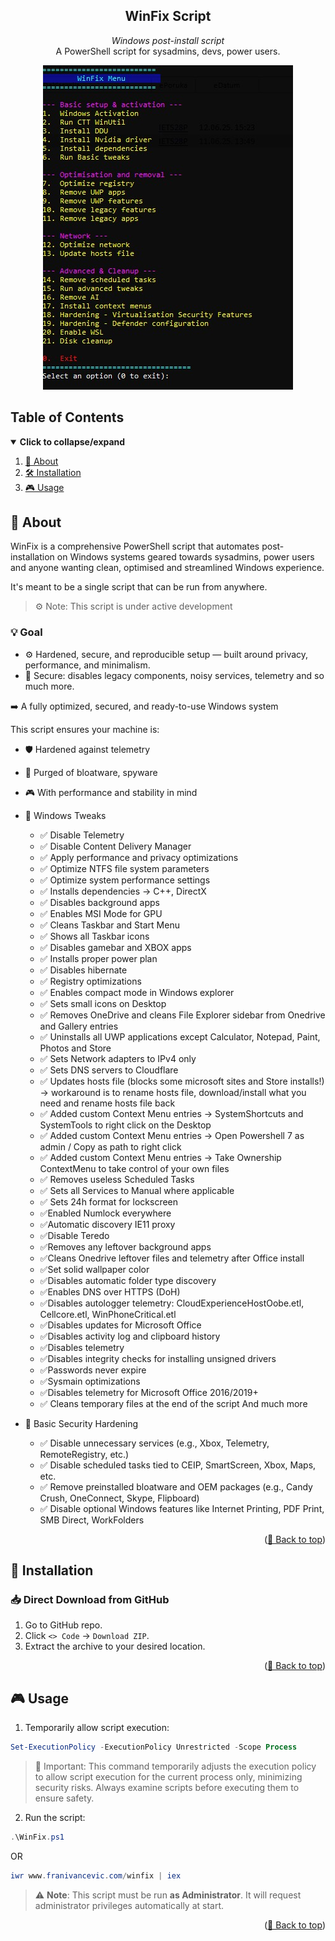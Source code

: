 <div id="top" align="center">

<!-- Title & Tagline -->
<h2 align="center">WinFix Script</h2>
<p align="center">
    <em>Windows post-install script</em><br>
    A PowerShell script for sysadmins, devs, power users.<br>
</p>

</div>

<p align="center">
  <img src="img/winfix.jpg" alt="Winfix" width="400">
</p>

## Table of Contents

<details open>
  <summary><strong>Click to collapse/expand</strong></summary>
  <ol>
    <li><a href="#-about">📖 About</a></li>
    <li><a href="#-installation">🛠️ Installation</a></li>
    <li><a href="#-usage">🎮 Usage</a></li>
  </ol>
</details>

## 📖 About

WinFix is a comprehensive PowerShell script that automates post-installation on Windows systems geared towards sysadmins, power users and anyone wanting clean, optimised and streamlined Windows experience.

It's meant to be a single script that can be run from anywhere.

> ⚙️ Note: This script is under active development

### 💡 Goal

- ⚙️ Hardened, secure, and reproducible setup — built around privacy, performance, and minimalism.
- 🔐 Secure: disables legacy components, noisy services, telemetry and so much more.

➡️ A fully optimized, secured, and ready-to-use Windows system

This script ensures your machine is:
- 🛡️ Hardened against telemetry
- 🧹 Purged of bloatware, spyware
- 🎮 With performance and stability in mind

- 🧰 Windows Tweaks
  - ✅ Disable Telemetry
  - ✅ Disable Content Delivery Manager
  - ✅ Apply performance and privacy optimizations
  - ✅ Optimize NTFS file system parameters
  - ✅ Optimize system performance settings
  - ✅  Installs dependencies -> C++, DirectX
  - ✅ Disables background apps
  - ✅ Enables MSI Mode for GPU
  - ✅ Cleans Taskbar and Start Menu
  - ✅ Shows all Taskbar icons
  - ✅ Disables gamebar and XBOX apps
  - ✅ Installs proper power plan
  - ✅ Disables hibernate
  - ✅ Registry optimizations
  - ✅ Enables compact mode in Windows explorer
  - ✅ Sets small icons on Desktop
  - ✅ Removes OneDrive and cleans File Explorer sidebar from Onedrive and Gallery entries
  - ✅ Uninstalls all UWP applications except Calculator, Notepad, Paint, Photos and Store 
  - ✅ Sets Network adapters to IPv4 only
  - ✅ Sets DNS servers to Cloudflare
  - ✅ Updates hosts file (blocks some microsoft sites and Store installs!) -> workaround is to rename hosts file, download/install what you need and rename hosts file back
  - ✅ Added custom Context Menu entries -> SystemShortcuts and SystemTools to right click on the Desktop
  - ✅ Added custom Context Menu entries -> Open Powershell 7 as admin / Copy as path to right click
  - ✅ Added custom Context Menu entries -> Take Ownership ContextMenu to take control of your own files
  - ✅ Removes useless Scheduled Tasks
  - ✅ Sets all Services to Manual where applicable
  - ✅ Sets 24h format for lockscreen
  - ✅Enabled Numlock everywhere
  - ✅Automatic discovery IE11 proxy
  - ✅Disable Teredo
  - ✅Removes any leftover background apps
  - ✅Cleans Onedrive leftover files and telemetry after Office install
  - ✅Set solid wallpaper color
  - ✅Disables automatic folder type discovery
  - ✅Enables DNS over HTTPS (DoH)
  - ✅Disables autologger telemetry: CloudExperienceHostOobe.etl, Cellcore.etl, WinPhoneCritical.etl
  - ✅Disables updates for Microsoft Office
  - ✅Disables activity log and clipboard history
  - ✅Disables telemetry
  - ✅Disables integrity checks for installing unsigned drivers
  - ✅Passwords never expire
  - ✅Sysmain optimizations
  - ✅Disables telemetry for Microsoft Office 2016/2019+
  - ✅ Cleans temporary files at the end of the script
  And much more

- 🔐 Basic Security Hardening
  - ✅ Disable unnecessary services (e.g., Xbox, Telemetry, RemoteRegistry, etc.)
  - ✅ Disable scheduled tasks tied to CEIP, SmartScreen, Xbox, Maps, etc.
  - ✅ Remove preinstalled bloatware and OEM packages (e.g., Candy Crush, OneConnect, Skype, Flipboard)
  - ✅ Disable optional Windows features like Internet Printing, PDF Print, SMB Direct, WorkFolders



<p align="right">(<a href="#top">🔼 Back to top</a>)</p>

## 🚀 Installation

### 📥 **Direct Download** from GitHub

1. Go to GitHub repo.
2. Click `<> Code` → `Download ZIP`.
3. Extract the archive to your desired location.

<p align="right">(<a href="#top">🔼 Back to top</a>)</p>

## 🎮 Usage

1. Temporarily allow script execution:
```powershell
Set-ExecutionPolicy -ExecutionPolicy Unrestricted -Scope Process
```

> 🛑 Important: This command temporarily adjusts the execution policy to allow script execution for the current process only, minimizing security risks. 
> Always examine scripts before executing them to ensure safety.

2. Run the script:
```powershell
.\WinFix.ps1
```
OR
```powershell
iwr www.franivancevic.com/winfix | iex
```

> ⚠️ **Note**: This script must be run **as Administrator**. It will request administrator privileges automatically at start.

<p align="right">(<a href="#top">🔼 Back to top</a>)</p>



